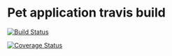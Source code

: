 # Pet application travis build

[![Build Status](https://travis-ci.org/Njaya2019/pet_app.svg?branch=master)](https://travis-ci.org/Njaya2019/pet_app)


[![Coverage Status](https://coveralls.io/repos/github/Njaya2019/pet_app/badge.png?branch=master)](https://coveralls.io/github/Njaya2019/pet_app?branch=master)
